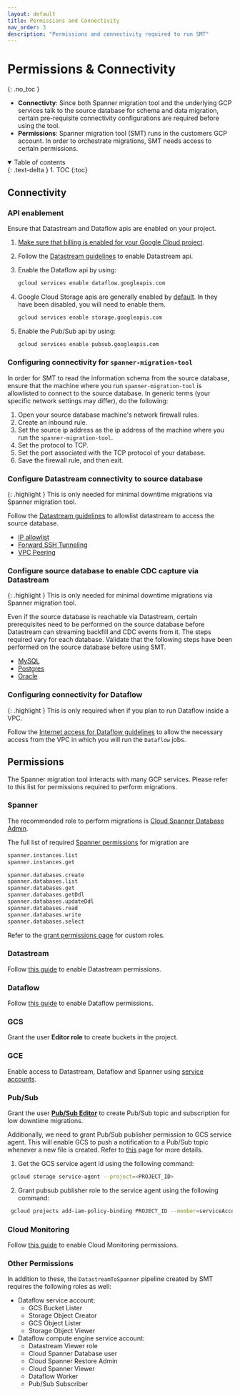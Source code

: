 ```yaml
---
layout: default
title: Permissions and Connectivity
nav_order: 3
description: "Permissions and connectivity required to run SMT"
---
```


# Permissions & Connectivity
{: .no_toc }

- **Connectivty**: Since both Spanner migration tool and the underlying GCP services talk to the source database for schema and data migration, certain pre-requisite connectivity configurations are required before using the tool.
- **Permissions**: Spanner migration tool (SMT) runs in the customers GCP account. In order to orchestrate migrations, SMT needs access to certain permissions.

<details open markdown="block">
  <summary>
    Table of contents
  </summary>
  {: .text-delta }
1. TOC
{:toc}
</details>

## Connectivity

### API enablement

Ensure that Datastream and Dataflow apis are enabled on your project.

1. [Make sure that billing is enabled for your Google Cloud project](https://cloud.google.com/billing/docs/how-to/verify-billing-enabled#gcloud).
2. Follow the [Datastream guidelines](https://cloud.google.com/datastream/docs/use-the-datastream-api#enable_the_api) to enable Datastream api.
3. Enable the Dataflow api by using:

   ```sh
   gcloud services enable dataflow.googleapis.com
   ```

4. Google Cloud Storage apis are generally enabled by [default](https://cloud.google.com/service-usage/docs/enabled-service#default). In they have been disabled, you will need to enable them.

   ```sh
   gcloud services enable storage.googleapis.com
   ```
5. Enable the Pub/Sub api by using:

   ```sh
   gcloud services enable pubsub.googleapis.com
   ```

### Configuring connectivity for `spanner-migration-tool`

In order for SMT to read the information schema from the source database, ensure that the machine where you run `spanner-migration-tool` is allowlisted to connect to the source database.
In generic terms (your specific network settings may differ), do the following:

1. Open your source database machine's network firewall rules.
2. Create an inbound rule.
3. Set the source ip address as the ip address of the machine where you run the `spanner-migration-tool`.
4. Set the protocol to TCP.
5. Set the port associated with the TCP protocol of your database.
6. Save the firewall rule, and then exit.

### Configure Datastream connectivity to source database

{: .highlight }
This is only needed for minimal downtime migrations via Spanner migration tool.

Follow the [Datastream guidelines](https://cloud.google.com/datastream/docs/network-connectivity-options) to allowlist datastream to access the source database.

- [IP allowlist](https://cloud.google.com/datastream/docs/network-connectivity-options#ipallowlists)
- [Forward SSH Tunneling](https://cloud.google.com/datastream/docs/network-connectivity-options#sshtunnel)
- [VPC Peering](https://cloud.google.com/datastream/docs/network-connectivity-options#privateconnectivity)

### Configure source database to enable CDC capture via Datastream

{: .highlight }
This is only needed for minimal downtime migrations via Spanner migration tool.

Even if the source database is reachable via Datastream, certain prerequisites
need to be performed on the source database before Datastream can streaming
backfill and CDC events from it. The steps required vary for each database.
Validate that the following steps have been performed on the source database
before using SMT.

- [MySQL](https://cloud.google.com/datastream/docs/configure-your-source-mysql-database)
- [Postgres](https://cloud.google.com/datastream/docs/configure-your-source-postgresql-database)
- [Oracle](https://cloud.google.com/datastream/docs/configure-your-source-oracle-database)

### Configuring connectivity for Dataflow

{: .highlight }
This is only required when if you plan to run Dataflow inside a VPC.

Follow the [Internet access for Dataflow guidelines](https://cloud.google.com/dataflow/docs/guides/routes-firewall#internet_access_for) to allow the necessary access from the VPC in which you will run the `Dataflow` jobs.

## Permissions

The Spanner migration tool interacts with many GCP services. Please refer to this list for permissions required to perform migrations.

### Spanner

The recommended role to perform migrations is [Cloud Spanner Database Admin](https://cloud.google.com/spanner/docs/iam#spanner.databaseAdmin).

The full list of required [Spanner permissions](https://cloud.google.com/spanner/docs/iam) for migration are

```sh
spanner.instances.list
spanner.instances.get

spanner.databases.create
spanner.databases.list
spanner.databases.get
spanner.databases.getDdl
spanner.databases.updateDdl
spanner.databases.read
spanner.databases.write
spanner.databases.select
```

Refer to the [grant permissions page](https://cloud.google.com/spanner/docs/grant-permissions) for custom roles.

### Datastream

Follow [this guide](https://cloud.google.com/datastream/docs/use-the-datastream-api#permissions) to enable Datastream permissions.

### Dataflow

Follow [this guide](https://cloud.google.com/dataflow/docs/concepts/security-and-permissions) to enable Dataflow permissions.

### GCS

Grant the user **Editor role** to create buckets in the project.

### GCE

Enable access to Datastream, Dataflow and Spanner using [service accounts](https://cloud.google.com/compute/docs/access/create-enable-service-accounts-for-instances).

### Pub/Sub

Grant the user [**Pub/Sub Editor**](https://cloud.google.com/pubsub/docs/access-control#pubsub.editor) to create Pub/Sub topic and subscription for low downtime migrations.

Additionally, we need to grant Pub/Sub publisher permission to GCS service agent. This will enable GCS to push a notification to a Pub/Sub topic whenever a new file is created. Refer to [this](https://cloud.google.com/storage/docs/reporting-changes#before-you-begin) page for more details.
1. Get the GCS service agent id using the following command:
  ```sh
   gcloud storage service-agent --project=<PROJECT_ID>
  ```
2. Grant pubsub publisher role to the service agent using the following command:
  ```sh
   gcloud projects add-iam-policy-binding PROJECT_ID --member=serviceAccount:<GCS_SERVICE_ACCOUNT_ID> --role=roles/pubsub.publisher
  ```

### Cloud Monitoring

Follow [this guide](https://cloud.google.com/monitoring/access-control) to enable Cloud Monitoring permissions.

### Other Permissions

In addition to these, the `DatastreamToSpanner` pipeline created by SMT requires
the following roles as well:

- Dataflow service account:
  - GCS Bucket Lister
  - Storage Object Creator
  - GCS Object Lister
  - Storage Object Viewer
- Dataflow compute engine service account:
  - Datastream Viewer role
  - Cloud Spanner Database user
  - Cloud Spanner Restore Admin
  - Cloud Spanner Viewer
  - Dataflow Worker
  - Pub/Sub Subscriber